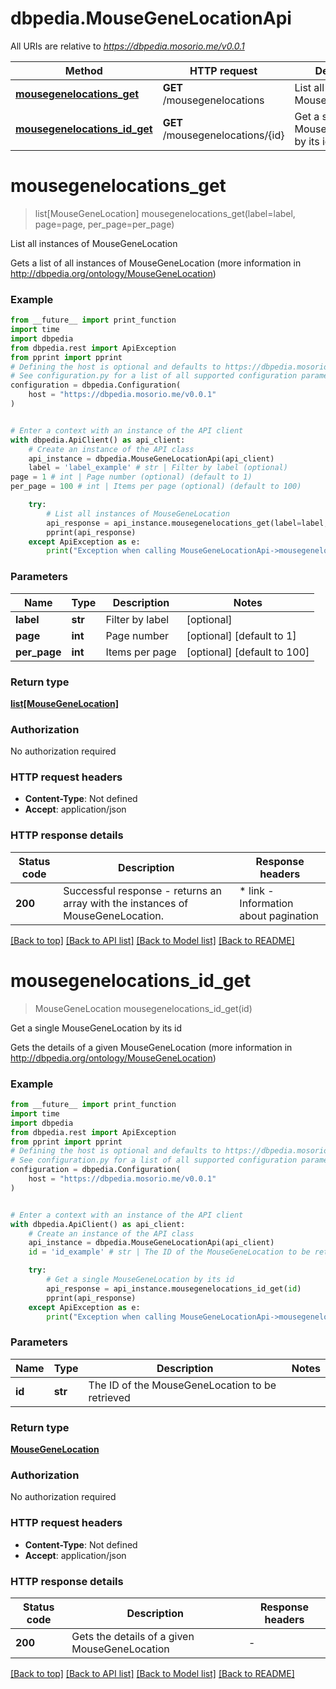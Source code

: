 # dbpedia.MouseGeneLocationApi

All URIs are relative to *https://dbpedia.mosorio.me/v0.0.1*

Method | HTTP request | Description
------------- | ------------- | -------------
[**mousegenelocations_get**](MouseGeneLocationApi.md#mousegenelocations_get) | **GET** /mousegenelocations | List all instances of MouseGeneLocation
[**mousegenelocations_id_get**](MouseGeneLocationApi.md#mousegenelocations_id_get) | **GET** /mousegenelocations/{id} | Get a single MouseGeneLocation by its id


# **mousegenelocations_get**
> list[MouseGeneLocation] mousegenelocations_get(label=label, page=page, per_page=per_page)

List all instances of MouseGeneLocation

Gets a list of all instances of MouseGeneLocation (more information in http://dbpedia.org/ontology/MouseGeneLocation)

### Example

```python
from __future__ import print_function
import time
import dbpedia
from dbpedia.rest import ApiException
from pprint import pprint
# Defining the host is optional and defaults to https://dbpedia.mosorio.me/v0.0.1
# See configuration.py for a list of all supported configuration parameters.
configuration = dbpedia.Configuration(
    host = "https://dbpedia.mosorio.me/v0.0.1"
)


# Enter a context with an instance of the API client
with dbpedia.ApiClient() as api_client:
    # Create an instance of the API class
    api_instance = dbpedia.MouseGeneLocationApi(api_client)
    label = 'label_example' # str | Filter by label (optional)
page = 1 # int | Page number (optional) (default to 1)
per_page = 100 # int | Items per page (optional) (default to 100)

    try:
        # List all instances of MouseGeneLocation
        api_response = api_instance.mousegenelocations_get(label=label, page=page, per_page=per_page)
        pprint(api_response)
    except ApiException as e:
        print("Exception when calling MouseGeneLocationApi->mousegenelocations_get: %s\n" % e)
```

### Parameters

Name | Type | Description  | Notes
------------- | ------------- | ------------- | -------------
 **label** | **str**| Filter by label | [optional] 
 **page** | **int**| Page number | [optional] [default to 1]
 **per_page** | **int**| Items per page | [optional] [default to 100]

### Return type

[**list[MouseGeneLocation]**](MouseGeneLocation.md)

### Authorization

No authorization required

### HTTP request headers

 - **Content-Type**: Not defined
 - **Accept**: application/json

### HTTP response details
| Status code | Description | Response headers |
|-------------|-------------|------------------|
**200** | Successful response - returns an array with the instances of MouseGeneLocation. |  * link - Information about pagination <br>  |

[[Back to top]](#) [[Back to API list]](../README.md#documentation-for-api-endpoints) [[Back to Model list]](../README.md#documentation-for-models) [[Back to README]](../README.md)

# **mousegenelocations_id_get**
> MouseGeneLocation mousegenelocations_id_get(id)

Get a single MouseGeneLocation by its id

Gets the details of a given MouseGeneLocation (more information in http://dbpedia.org/ontology/MouseGeneLocation)

### Example

```python
from __future__ import print_function
import time
import dbpedia
from dbpedia.rest import ApiException
from pprint import pprint
# Defining the host is optional and defaults to https://dbpedia.mosorio.me/v0.0.1
# See configuration.py for a list of all supported configuration parameters.
configuration = dbpedia.Configuration(
    host = "https://dbpedia.mosorio.me/v0.0.1"
)


# Enter a context with an instance of the API client
with dbpedia.ApiClient() as api_client:
    # Create an instance of the API class
    api_instance = dbpedia.MouseGeneLocationApi(api_client)
    id = 'id_example' # str | The ID of the MouseGeneLocation to be retrieved

    try:
        # Get a single MouseGeneLocation by its id
        api_response = api_instance.mousegenelocations_id_get(id)
        pprint(api_response)
    except ApiException as e:
        print("Exception when calling MouseGeneLocationApi->mousegenelocations_id_get: %s\n" % e)
```

### Parameters

Name | Type | Description  | Notes
------------- | ------------- | ------------- | -------------
 **id** | **str**| The ID of the MouseGeneLocation to be retrieved | 

### Return type

[**MouseGeneLocation**](MouseGeneLocation.md)

### Authorization

No authorization required

### HTTP request headers

 - **Content-Type**: Not defined
 - **Accept**: application/json

### HTTP response details
| Status code | Description | Response headers |
|-------------|-------------|------------------|
**200** | Gets the details of a given MouseGeneLocation |  -  |

[[Back to top]](#) [[Back to API list]](../README.md#documentation-for-api-endpoints) [[Back to Model list]](../README.md#documentation-for-models) [[Back to README]](../README.md)

